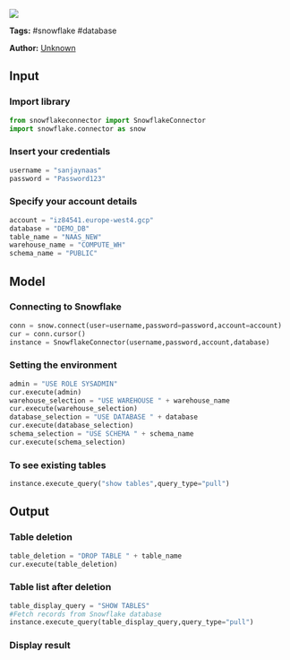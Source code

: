 <a href="https://app.naas.ai/user-redirect/naas/downloader?url=https://raw.githubusercontent.com/jupyter-naas/awesome-notebooks/master/Snowflake/Snowflake_Delete_table.ipynb" target="_parent"><img src="https://naasai-public.s3.eu-west-3.amazonaws.com/open_in_naas.svg"/></a>

**Tags:** #snowflake #database

**Author:** [Unknown](https://www.linkedin.com/company/naas-ai/)

## Input

### Import library


```python
from snowflakeconnector import SnowflakeConnector
import snowflake.connector as snow
```

### Insert your credentials


```python
username = "sanjaynaas"
password = "Password123"
```

### Specify your account details


```python
account = "iz84541.europe-west4.gcp"
database = "DEMO_DB"
table_name = "NAAS_NEW"
warehouse_name = "COMPUTE_WH"
schema_name = "PUBLIC"
```

## Model

### Connecting to Snowflake


```python
conn = snow.connect(user=username,password=password,account=account)
cur = conn.cursor()
instance = SnowflakeConnector(username,password,account,database)
```

### Setting the environment


```python
admin = "USE ROLE SYSADMIN"
cur.execute(admin)
warehouse_selection = "USE WAREHOUSE " + warehouse_name
cur.execute(warehouse_selection)
database_selection = "USE DATABASE " + database
cur.execute(database_selection)
schema_selection = "USE SCHEMA " + schema_name
cur.execute(schema_selection)
```

### To see existing tables 


```python
instance.execute_query("show tables",query_type="pull")
```

## Output

### Table deletion


```python
table_deletion = "DROP TABLE " + table_name 
cur.execute(table_deletion)
```

### Table list after deletion


```python
table_display_query = "SHOW TABLES" 
#Fetch records from Snowflake database
instance.execute_query(table_display_query,query_type="pull")
```

### Display result
